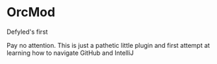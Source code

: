 # OrcMod
Defyled's first

Pay no attention.  This is just a pathetic little plugin and first attempt at learning how to navigate GitHub and IntelliJ
